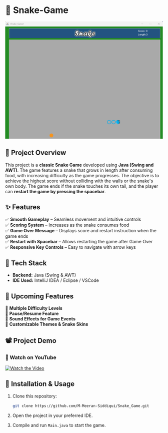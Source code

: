 # 🐍 Snake-Game
![Page](assets/Project_Preview/img.png)

## 📌 Project Overview
This project is a **classic Snake Game** developed using **Java (Swing and AWT)**. The game features a snake that grows in length after consuming food, with increasing difficulty as the game progresses. The objective is to achieve the highest score without colliding with the walls or the snake's own body. The game ends if the snake touches its own tail, and the player can **restart the game by pressing the spacebar**.

## ✨ Features
✅ **Smooth Gameplay** – Seamless movement and intuitive controls  
✅ **Scoring System** – Increases as the snake consumes food  
✅ **Game Over Message** – Displays score and restart instruction when the game ends  
✅ **Restart with Spacebar** – Allows restarting the game after Game Over  
✅ **Responsive Key Controls** – Easy to navigate with arrow keys

## 🔧 Tech Stack
- **Backend:** Java (Swing & AWT)
- **IDE Used:** IntelliJ IDEA / Eclipse / VSCode

## 🚀 Upcoming Features
🔹 **Multiple Difficulty Levels**  
🔹 **Pause/Resume Feature**  
🔹 **Sound Effects for Game Events**  
🔹 **Customizable Themes & Snake Skins**

## 📽️ Project Demo
### 🎥 Watch on YouTube
[![Watch the Video](https://img.youtube.com/vi/WEcKTovrMUU/0.jpg)](https://youtu.be/WEcKTovrMUU)  

## 📂 Installation & Usage
1. Clone this repository:
   ```bash
   git clone https://github.com/M-Meeran-Siddiqui/Snake_Game.git
   ```
2. Open the project in your preferred IDE.

3. Compile and run `Main.java` to start the game.
